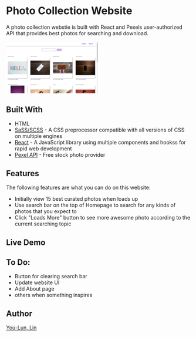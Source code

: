 # Photo Collection Website

A photo collection webstie is built with React and Pexels user-authorized API that provides best photos for searching and download.

<img src="https://github.com/urlun0404/photowebsite-react/blob/main/homepage.png?raw=true" alt="Photo Website Image" style="width: 250px;"/>

## Built With

- HTML
- [SaSS/SCSS](https://sass-lang.com/ "SaSS official website") - A CSS preprocessor compatible with all versions of CSS on multiple engines
- [React](https://reactjs.org/ "React official website") - A JavaScript library using multiple components and hookss for rapid web development
- [Pexel API](https://www.pexels.com/ "Pexels official website") - Free stock photo provider

## Features

The following features are what you can do on this website:

- Initially view 15 best curated photos when loads up
- Use search bar on the top of Homepage to search for any kinds of photos that you expect to
- Click "Loads More" button to see more awesome photo according to the current searching topic

## Live Demo

## To Do:

- Button for clearing search bar
- Update website UI
- Add About page
- others when something inspires

## Author

[You-Lun, Lin](https://urlun0404.netlify.app/index.html)
